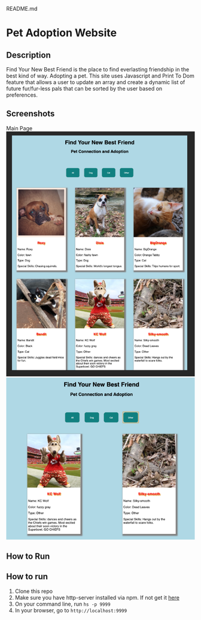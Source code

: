 README.md
# Pet Adoption Website
## Description
Find Your New Best Friend is the place to find everlasting friendship in the best kind of way. Adopting a pet. This site uses Javascript and Print To Dom feature that allows a user to update an array and create a dynamic list of future fur/fur-less pals that can be sorted by the user based on preferences. 

## Screenshots
Main Page
![Unsorted Pets](./img/fullpage.png)
![Sorted Example Other](./img/other.png)

## How to Run

## How to run
1. Clone this repo
1. Make sure you have http-server installed via npm. If not get it [here](https://www.npmjs.com/package/http-server)
1. On your command line, run `hs -p 9999`
1. In your browser, go to `http://localhost:9999`
